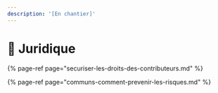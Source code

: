 ```yaml
---
description: '[En chantier]'
---
```


# 🦺 Juridique

{% page-ref page="securiser-les-droits-des-contributeurs.md" %}

{% page-ref page="communs-comment-prevenir-les-risques.md" %}





